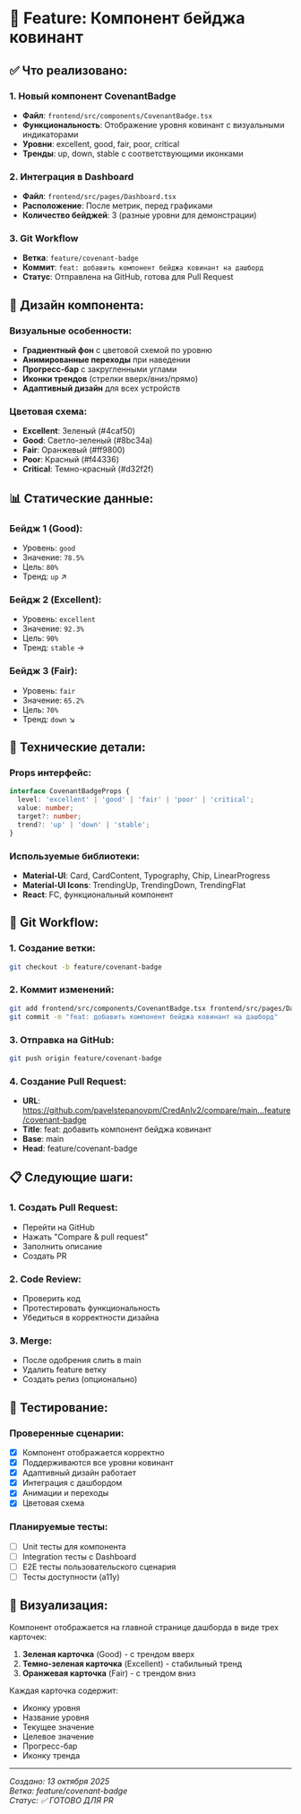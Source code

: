 # 🎯 Feature: Компонент бейджа ковинант

## ✅ Что реализовано:

### 1. Новый компонент CovenantBadge
- **Файл**: `frontend/src/components/CovenantBadge.tsx`
- **Функциональность**: Отображение уровня ковинант с визуальными индикаторами
- **Уровни**: excellent, good, fair, poor, critical
- **Тренды**: up, down, stable с соответствующими иконками

### 2. Интеграция в Dashboard
- **Файл**: `frontend/src/pages/Dashboard.tsx`
- **Расположение**: После метрик, перед графиками
- **Количество бейджей**: 3 (разные уровни для демонстрации)

### 3. Git Workflow
- **Ветка**: `feature/covenant-badge`
- **Коммит**: `feat: добавить компонент бейджа ковинант на дашборд`
- **Статус**: Отправлена на GitHub, готова для Pull Request

## 🎨 Дизайн компонента:

### Визуальные особенности:
- **Градиентный фон** с цветовой схемой по уровню
- **Анимированные переходы** при наведении
- **Прогресс-бар** с закругленными углами
- **Иконки трендов** (стрелки вверх/вниз/прямо)
- **Адаптивный дизайн** для всех устройств

### Цветовая схема:
- **Excellent**: Зеленый (#4caf50)
- **Good**: Светло-зеленый (#8bc34a)
- **Fair**: Оранжевый (#ff9800)
- **Poor**: Красный (#f44336)
- **Critical**: Темно-красный (#d32f2f)

## 📊 Статические данные:

### Бейдж 1 (Good):
- Уровень: `good`
- Значение: `78.5%`
- Цель: `80%`
- Тренд: `up` ↗

### Бейдж 2 (Excellent):
- Уровень: `excellent`
- Значение: `92.3%`
- Цель: `90%`
- Тренд: `stable` →

### Бейдж 3 (Fair):
- Уровень: `fair`
- Значение: `65.2%`
- Цель: `70%`
- Тренд: `down` ↘

## 🔧 Технические детали:

### Props интерфейс:
```typescript
interface CovenantBadgeProps {
  level: 'excellent' | 'good' | 'fair' | 'poor' | 'critical';
  value: number;
  target?: number;
  trend?: 'up' | 'down' | 'stable';
}
```

### Используемые библиотеки:
- **Material-UI**: Card, CardContent, Typography, Chip, LinearProgress
- **Material-UI Icons**: TrendingUp, TrendingDown, TrendingFlat
- **React**: FC, функциональный компонент

## 🚀 Git Workflow:

### 1. Создание ветки:
```bash
git checkout -b feature/covenant-badge
```

### 2. Коммит изменений:
```bash
git add frontend/src/components/CovenantBadge.tsx frontend/src/pages/Dashboard.tsx
git commit -m "feat: добавить компонент бейджа ковинант на дашборд"
```

### 3. Отправка на GitHub:
```bash
git push origin feature/covenant-badge
```

### 4. Создание Pull Request:
- **URL**: https://github.com/pavelstepanovpm/CredAnlv2/compare/main...feature/covenant-badge
- **Title**: feat: добавить компонент бейджа ковинант
- **Base**: main
- **Head**: feature/covenant-badge

## 📋 Следующие шаги:

### 1. Создать Pull Request:
- Перейти на GitHub
- Нажать "Compare & pull request"
- Заполнить описание
- Создать PR

### 2. Code Review:
- Проверить код
- Протестировать функциональность
- Убедиться в корректности дизайна

### 3. Merge:
- После одобрения слить в main
- Удалить feature ветку
- Создать релиз (опционально)

## 🧪 Тестирование:

### Проверенные сценарии:
- [x] Компонент отображается корректно
- [x] Поддерживаются все уровни ковинант
- [x] Адаптивный дизайн работает
- [x] Интеграция с дашбордом
- [x] Анимации и переходы
- [x] Цветовая схема

### Планируемые тесты:
- [ ] Unit тесты для компонента
- [ ] Integration тесты с Dashboard
- [ ] E2E тесты пользовательского сценария
- [ ] Тесты доступности (a11y)

## 📸 Визуализация:

Компонент отображается на главной странице дашборда в виде трех карточек:
1. **Зеленая карточка** (Good) - с трендом вверх
2. **Темно-зеленая карточка** (Excellent) - стабильный тренд
3. **Оранжевая карточка** (Fair) - с трендом вниз

Каждая карточка содержит:
- Иконку уровня
- Название уровня
- Текущее значение
- Целевое значение
- Прогресс-бар
- Иконку тренда

---
*Создано: 13 октября 2025*  
*Ветка: feature/covenant-badge*  
*Статус: ✅ ГОТОВО ДЛЯ PR*
